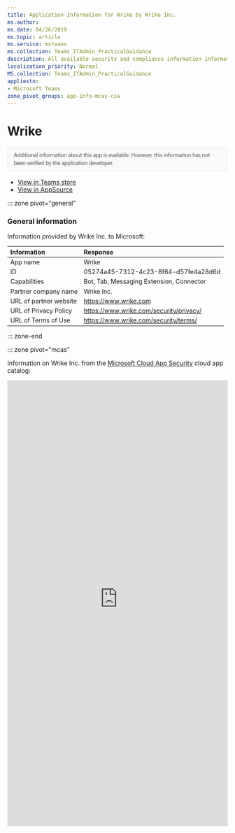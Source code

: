```yaml
---
title: Application Information for Wrike by Wrike Inc.
ms.author: 
ms.date: 04/26/2019
ms.topic: article
ms.service: msteams
ms.collection: Teams_ITAdmin_PracticalGuidance
description: All available security and compliance information information for Wrike, its data handling policies, its Microsoft Cloud App Security app catalog information, and security/compliance information in the CSA STAR registry.
localization_priority: Normal
MS.collection: Teams_ITAdmin_PracticalGuidance
appliesto:
- Microsoft Teams
zone_pivot_groups: app-info-mcas-csa
---
```

# Wrike


<img alt="Non-attested image" src="./images/unattested.png" width="650"/>

* <a href="https://teams.microsoft.com/l/app/05274a45-7312-4c23-8f64-d57fe4a28d6d" target="_blank">View in Teams store</a>
* <a href="https://appsource.microsoft.com/en-us/product/office/WA104381390" target="_blank">View in AppSource</a>

::: zone pivot="general"

### General information

Information provided by Wrike Inc. to Microsoft:

| **Information** | **Response** |
|:----------------|:-------------|
| App name | Wrike |
| ID | 05274a45-7312-4c23-8f64-d57fe4a28d6d |
| Capabilities | Bot, Tab, Messaging Extension, Connector |
| Partner company name | Wrike Inc. |
| URL of partner website | <https://www.wrike.com> |
| URL of Privacy Policy | <https://www.wrike.com/security/privacy/> |
| URL of Terms of Use | <https://www.wrike.com/security/terms/> |

::: zone-end


::: zone pivot="mcas"

Information on Wrike Inc. from the [Microsoft Cloud App Security](https://www.microsoft.com/en-us/enterprise-mobility-security/cloud-app-security) cloud app catalog:

<iframe height='1020' title='Microsoft Cloud App Security Information' src='https://3ca685143b5b46b4b0e5266dadf2e97c.codepen.website/#/dashboard/21522' frameborder='no'  style='width: 100%;'>

<a href="https://3ca685143b5b46b4b0e5266dadf2e97c.codepen.website/#/dashboard/21522" target="_blank">View in a new tab</a>

::: zone-end

::: zone pivot="csa"

### CSA STAR information

[Cloud Security Alliance](https://cloudsecurityalliance.org/about/) is a not-for-profit organization dedicated to defining and raising awareness of best practices to help ensure a secure cloud computing environment. The CSA maintains the [Security, Trust & Assurance Registry (STAR)](https://cloudsecurityalliance.org/star/), a free, publicly-accessible registry where cloud-based providers can publish information on security, privacy, and compliance practices. The STAR registry contains three levels of assurance: self-assessment, 3rd-party audit, and continuous monitoring. More information on assurance levels can be found [here](https://cloudsecurityalliance.org/star/#_overview).

> [!NOTE]
> This information is self-reported by Wrike Inc. and directly submitted to and retrieved from CSA STAR. Microsoft is not responsible for the accuracy of this information.

<iframe height='798' scrolling='yes' title='Microsoft Teams App Information: CSA STAR' src='https://66eac45ba2a0418f9cfa290fcad4072b.codepen.website/#/details/347/Wrike' frameborder='no' style='width: 100%;'>

::: zone-end
